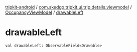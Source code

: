 [tripkit-android](../../index.md) / [com.skedgo.tripkit.ui.trip.details.viewmodel](../index.md) / [OccupancyViewModel](index.md) / [drawableLeft](./drawable-left.md)

# drawableLeft

`val drawableLeft: ObservableField<Drawable>`
